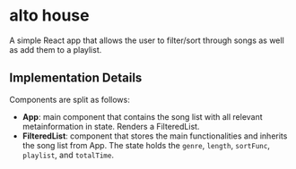 # alto house

A simple React app that allows the user to filter/sort through songs as well as add them to a playlist.

## Implementation Details

Components are split as follows:
- <b>App</b>: main component that contains the song list with all relevant metainformation in state. Renders a FilteredList.
- <b>FilteredList</b>: component that stores the main functionalities and inherits the song list from App. The state holds the 
`genre`, `length`, `sortFunc`, `playlist`, and `totalTime`. 
